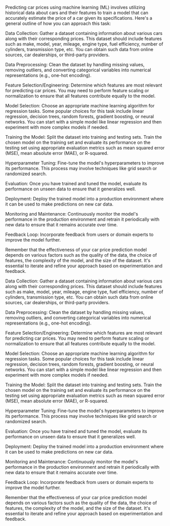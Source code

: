 Predicting car prices using machine learning (ML) involves utilizing historical data about cars and their features to train a model that can accurately estimate the price of a car given its specifications. Here's a general outline of how you can approach this task:

Data Collection: Gather a dataset containing information about various cars along with their corresponding prices. This dataset should include features such as make, model, year, mileage, engine type, fuel efficiency, number of cylinders, transmission type, etc. You can obtain such data from online sources, car dealerships, or third-party providers.

Data Preprocessing: Clean the dataset by handling missing values, removing outliers, and converting categorical variables into numerical representations (e.g., one-hot encoding).

Feature Selection/Engineering: Determine which features are most relevant for predicting car prices. You may need to perform feature scaling or normalization to ensure that all features contribute equally to the model.

Model Selection: Choose an appropriate machine learning algorithm for regression tasks. Some popular choices for this task include linear regression, decision trees, random forests, gradient boosting, or neural networks. You can start with a simple model like linear regression and then experiment with more complex models if needed.

Training the Model: Split the dataset into training and testing sets. Train the chosen model on the training set and evaluate its performance on the testing set using appropriate evaluation metrics such as mean squared error (MSE), mean absolute error (MAE), or R-squared.

Hyperparameter Tuning: Fine-tune the model's hyperparameters to improve its performance. This process may involve techniques like grid search or randomized search.

Evaluation: Once you have trained and tuned the model, evaluate its performance on unseen data to ensure that it generalizes well.

Deployment: Deploy the trained model into a production environment where it can be used to make predictions on new car data.

Monitoring and Maintenance: Continuously monitor the model's performance in the production environment and retrain it periodically with new data to ensure that it remains accurate over time.

Feedback Loop: Incorporate feedback from users or domain experts to improve the model further.

Remember that the effectiveness of your car price prediction model depends on various factors such as the quality of the data, the choice of features, the complexity of the model, and the size of the dataset. It's essential to iterate and refine your approach based on experimentation and feedback.







  Data Collection: Gather a dataset containing information about various cars along with their corresponding prices. This dataset should include features such as make, model, year, mileage, engine type, fuel efficiency, number of cylinders, transmission type, etc. You can obtain such data from online sources, car dealerships, or third-party providers.
  
  Data Preprocessing: Clean the dataset by handling missing values, removing outliers, and converting categorical variables into numerical representations (e.g., one-hot encoding).
  
  Feature Selection/Engineering: Determine which features are most relevant for predicting car prices. You may need to perform feature scaling or normalization to ensure that all features contribute equally to the model.
  
  Model Selection: Choose an appropriate machine learning algorithm for regression tasks. Some popular choices for this task include linear regression, decision trees, random forests, gradient boosting, or neural networks. You can start with a simple model like linear regression and then experiment with more complex models if needed.
  
  Training the Model: Split the dataset into training and testing sets. Train the chosen model on the training set and evaluate its performance on the testing set using appropriate evaluation metrics such as mean squared error (MSE), mean absolute error (MAE), or R-squared.
  
  Hyperparameter Tuning: Fine-tune the model's hyperparameters to improve its performance. This process may involve techniques like grid search or randomized search.
  
  Evaluation: Once you have trained and tuned the model, evaluate its performance on unseen data to ensure that it generalizes well.
  
  Deployment: Deploy the trained model into a production environment where it can be used to make predictions on new car data.
  
  Monitoring and Maintenance: Continuously monitor the model's performance in the production environment and retrain it periodically with new data to ensure that it remains accurate over time.
  
  Feedback Loop: Incorporate feedback from users or domain experts to improve the model further.
  
Remember that the effectiveness of your car price prediction model depends on various factors such as the quality of the data, the choice of features, the complexity of the model, and the size of the dataset. It's essential to iterate and refine your approach based on experimentation and feedback.






